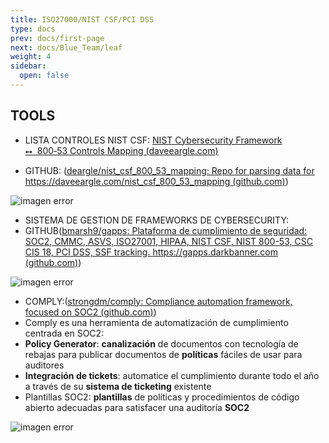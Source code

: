 ```yaml
---
title: ISO27000/NIST CSF/PCI DSS
type: docs
prev: docs/first-page
next: docs/Blue_Team/leaf
weight: 4
sidebar:
  open: false
---
```


## TOOLS

- LISTA  CONTROLES NIST CSF:
[NIST Cybersecurity Framework ⭤  800‑53 Controls Mapping (daveeargle.com)](https://daveeargle.com/nist_csf_800_53_mapping/)

- GITHUB: ([deargle/nist_csf_800_53_mapping: Repo for parsing data for https://daveeargle.com/nist_csf_800_53_mapping (github.com)](https://github.com/deargle/nist_csf_800_53_mapping))

![imagen error](/images/blue_team/iso_nist_pci/thumbnail.png)

- SISTEMA DE GESTION DE FRAMEWORKS DE CYBERSECURITY:
- GITHUB([bmarsh9/gapps: Plataforma de cumplimiento de seguridad: SOC2, CMMC, ASVS, ISO27001, HIPAA, NIST CSF, NIST 800-53, CSC CIS 18, PCI DSS, SSF tracking. https://gapps.darkbanner.com (github.com)](https://github.com/bmarsh9/gapps))

![imagen error](/images/blue_team/iso_nist_pci/20230901093417.png)

- COMPLY:([strongdm/comply: Compliance automation framework, focused on SOC2 (github.com)](https://github.com/strongdm/comply))
- Comply es una herramienta de automatización de cumplimiento centrada en SOC2:
- **Policy Generator**: **canalización** de documentos con tecnología de rebajas para publicar documentos de **políticas** fáciles de usar para auditores
- **Integración de tickets**: automatice el cumplimiento durante todo el año a través de su **sistema de ticketing** existente
- Plantillas SOC2: **plantillas** de políticas y procedimientos de código abierto adecuadas para satisfacer una auditoría **SOC2**

![imagen error](/images/blue_team/iso_nist_pci/20230901094144.png)

